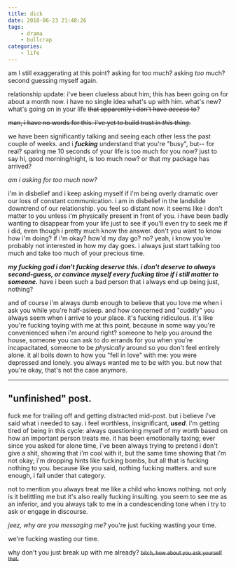 ```yaml
---
title: dick
date: 2018-06-23 21:48:26
tags: 
    - drama
    - bullcrap
categories:
    - life
---
```


am I still exaggerating at this point?
asking for too much?
asking _too_ much?
second guessing myself again.


relationship update: i've been clueless about him; this has been going on for about a month now.
i have no single idea what's up with him. what's new? what's going on in your life ~~that apparently i don't have _access_ to~~?

~~man, i have no words for this. i've yet to build trust in _this thing_.~~

we have been significantly talking and seeing each other less the past couple of weeks. and i ___fucking___ understand that you're "busy", but-- for <!-- more --> real? sparing me 10 seconds of your life is too much for you now? just to say hi, good morning/night, is too much now? or that my package has arrived? 

_am i asking for too much now?_

i'm in disbelief and i keep asking myself if i'm being overly dramatic over our loss of constant communication. i am in disbelief in the landslide downtrend of our relationship. you feel so distant now. it seems like i don't matter to you unless i'm physically present in front of you. i have been badly wanting to disappear from your life just to see if you'll even try to seek me if i did, even though i pretty much know the answer. don't you want to know how i'm doing? if i'm okay? how'd my day go? no? yeah, i know you're probably not interested in how my day goes. i always just start talking too much and take too much of your precious time. 

___my fucking god i don't fucking deserve this. i don't deserve to always second-guess, or convince myself every fucking time if i still matter to someone.___ have i been such a bad person that i always end up being just, nothing?

and of course i'm always dumb enough to believe that you love me when i ask you while you're half-asleep. and how concerned and "cuddly" you always seem when i arrive to your place. it's fucking ridiculous. it's like you're fucking toying with me at this point, because in some way you're convenienced when i'm around right? someone to help you around the house, someone you can ask to do errands for you when you're incapacitated, someone to be _physically_ around so you don't feel entirely alone. it all boils down to how you "fell in love" with me: you were depressed and lonely. you always wanted me to be with you. but now that you're okay, that's not the case anymore.

-------------
## "unfinished" post. 
fuck me for trailing off and getting distracted mid-post. but i believe i've said what i needed to say. i feel worthless, insignificant, ___used___. i'm getting tired of being in this cycle: always questioning myself of my worth based on how an important person treats me. it has been emotionally taxing; ever since you asked for alone time, i've been always trying to pretend i don't give a shit, showing that i'm cool with it, but the same time showing that i'm not okay; i'm dropping hints like fucking bombs, but all that is fucking nothing to you. because like you said, nothing fucking matters. and sure enough, i fall under that category. 

not to mention you always treat me like a child who knows nothing. not only is it belittling me but it's also really fucking insulting. you seem to see me as an inferior, and you always talk to me in a condescending tone when i try to ask or engage in discourse. 

*jeez, why are you messaging me?* you're just fucking wasting your time. 

we're fucking wasting our time.

why don't you just break up with me already?
~~<small>bitch, how about you ask yourself that.</small>~~